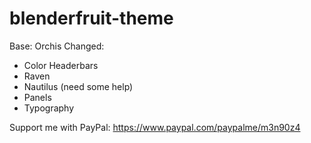 # blenderfruit-theme

Base: Orchis
Changed: 
* Color Headerbars
* Raven
* Nautilus (need some help)
* Panels
* Typography

Support me with PayPal: https://www.paypal.com/paypalme/m3n90z4

